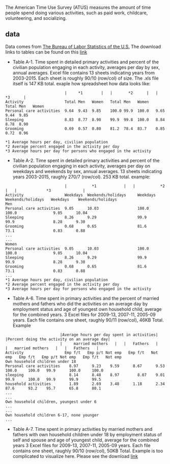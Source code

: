 The American Time Use Survey (ATUS) measures the amount of time people spend doing various activities, such as paid work, childcare, volunteering, and socializing. 

## data

Data comes from [The Bureau of Labor Statistics of the U.S.](http://www.bls.gov/) The download links to tables can be found on this [link](http://www.bls.gov/tus/home.htm#tables)

* Table A-1. Time spent in detailed primary activities and percent of the civilian population engaging in each activity, averages per day by sex, annual averages. Excel file contains 13 sheets indicating years from 2003-2015. Each sheet is roughly 90/10 (row/col) of size. The .xls file itself is 147 KB total. exaple how spreadsheet how data looks like:

```
                          |     *1        |   |       *2      |   |       *3      |
Activity                  Total Men   Women   Total Men   Women   Total Men   Women
Personal care activities  9.64  9.43  9.85    100.0 99.9  100.0   9.65  9.44  9.85
Sleeping                  8.83  8.77  8.90    99.9  99.8  100.0   8.84  8.78  8.90
Grooming                  0.69  0.57  0.80    81.2  78.4  83.7    0.85  0.72  0.96

*1 Average hours per day, civilian population
*2 Average percent engaged in the activity per day
*3 Average hours per day for persons who engaged in the activity
```

* Table A-2. Time spent in detailed primary activities and percent of the civilian population engaging in each activity, averages per day on weekdays and weekends by sex, annual averages. 13 sheets indicating years 2003-2015, raughly 270/7 (row/col). 253 KB total. example:

```
                          |           *1            |   |           *2            |   |             *3              |
Activity                  Weekdays	Weekends/holidays	  Weekdays	Weekends/holidays 	Weekdays	Weekends/holidays
Men
Personal care activities  9.05	    10.03	              100.0	     100.0	              9.05	    10.04
Sleeping                  8.26	    9.29	              99.9	     99.9	              8.28	    9.30
Grooming                  0.68	    0.65	              81.6	     73.1	              0.83	    0.88
...
...
Women
Personal care activities  9.05	    10.03	              100.0	     100.0	              9.05	    10.04
Sleeping                  8.26	    9.29	              99.9	     99.9	              8.28	    9.30
Grooming                  0.68	    0.65	              81.6	     73.1	              0.83	    0.88
...
*1 Average hours per day, civilian population
*2 Average percent engaged in the activity per day
*3 Average hours per day for persons who engaged in the activity
```
* Table A-6. Time spent in primary activities and the percent of married mothers and fathers who did the activities on an average day by employment status and age of youngest own household child, average for the combined years. 3 Excel files for 2009-13, 2007-11, 2005-09 years. Each file contains one sheet, raughly 90/11 (row/col), 46KB Total. Example
```
                        |Average hours per day spent in activities|   |Percent doing the activity on an average day|
                        |     married mothers   |   |   Fathers   |   |   married mothers   |   |   Fathers   |
Activity                  Emp f/t	Emp p/t	Not emp	  Emp f/t	Not emp   Emp f/t	Emp p/t	Not emp	  Emp f/t	Not emp
Own household children under 18
Personal care activities	8.97	  9.23	  9.59	    8.67	  9.53	    100.0	  100.0	  99.9	    100.0	  100.0
sleeping	                8.14	  8.48	  8.97  	  8.07	  9.01	    99.9	  100.0	  99.9	    99.9	  99.5
household activities	    1.89	  2.69	  3.48    	1.18	  2.34	    87.6	  93.2	  95.7	    65.8	  80.1
...
...
Own household children, youngest under 6
...
...
Own household children 6-17, none younger
...
```
* Table A-7. Time spent in primary activities by married mothers and fathers with own household children under 18 by employment status of self and spouse and age of youngest child, average for the combined years 3 Excel files for 2009-13, 2007-11, 2005-09 years. Each file contains one sheet, raughly 90/10 (row/col), 50KB Total. Example is too complicated to visualize here. Please see the download [link](www.bls.gov/tus/tables/a7_0913.xls) 
```
